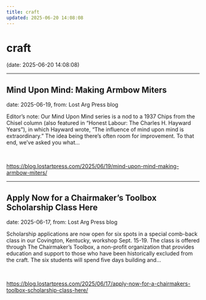 ```yaml
---
title: craft
updated: 2025-06-20 14:08:08
---
```


# craft

(date: 2025-06-20 14:08:08)

---

## Mind Upon Mind: Making Armbow Miters

date: 2025-06-19, from: Lost Arg Press blog

Editor’s note: Our Mind Upon Mind series is a nod to a 1937 Chips from the Chisel column (also featured in “Honest Labour: The Charles H. Hayward Years”), in which Hayward wrote, “The influence of mind upon mind is extraordinary.” The idea being there’s often room for improvement. To that end, we’ve asked you what... 

<br> 

<https://blog.lostartpress.com/2025/06/19/mind-upon-mind-making-armbow-miters/>

---

## Apply Now for a Chairmaker’s Toolbox Scholarship Class Here

date: 2025-06-17, from: Lost Arg Press blog

Scholarship applications are now open for six spots in a special comb-back class in our Covington, Kentucky, workshop Sept. 15-19. The class is offered through The Chairmaker’s Toolbox, a non-profit organization that provides education and support to those who have been historically excluded from the craft. The six students will spend five days building and... 

<br> 

<https://blog.lostartpress.com/2025/06/17/apply-now-for-a-chairmakers-toolbox-scholarship-class-here/>

